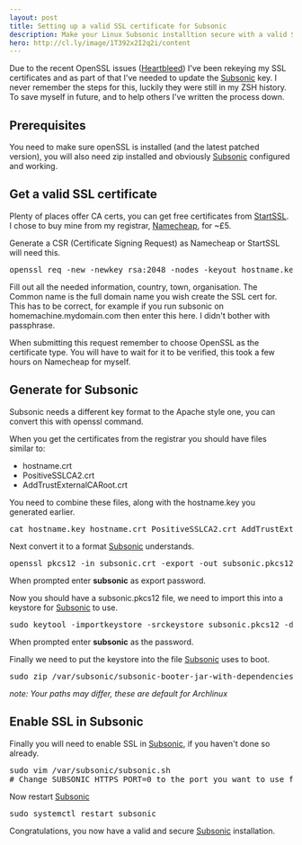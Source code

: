 ```yaml
---
layout: post
title: Setting up a valid SSL certificate for Subsonic
description: Make your Linux Subsonic installtion secure with a valid SSL certificate.
hero: http://cl.ly/image/1T392x2I2q2i/content
---
```


Due to the recent OpenSSL issues ([Heartbleed][heartbleed]) I've been rekeying my
SSL certificates and as part of that I've needed to update the [Subsonic][subsonic]
key. I never remember the steps for this, luckily they were still in my ZSH
history. To save myself in future, and to help others I've written the
process down.

## Prerequisites

You need to make sure openSSL is installed (and the latest patched version), you
will also need zip installed and obviously [Subsonic][subsonic] configured and working.

## Get a valid SSL certificate

Plenty of places offer CA certs, you can get free certificates from
[StartSSL][startssl]. I chose to buy mine from my registrar,
[Namecheap][namecheap], for ~£5.

Generate a CSR (Certificate Signing Request) as Namecheap or StartSSL will need this.

<pre>
openssl req -new -newkey rsa:2048 -nodes -keyout hostname.key -out hostname.csr
</pre>

Fill out all the needed information, country, town, organisation. The Common
name is the full domain name you wish create the SSL cert for. This has to be
correct, for example if you run subsonic on homemachine.mydomain.com then enter
this here. I didn't bother with passphrase.

When submitting this request remember to choose OpenSSL as the certificate type.
You will have to wait for it to be verified, this took a few hours on Namecheap
for myself.

## Generate for Subsonic

Subsonic needs a different key format to the Apache style one, you can convert
this with openssl command.

When you get the certificates from the registrar you should have files similar
to:

- hostname.crt
- PositiveSSLCA2.crt
- AddTrustExternalCARoot.crt

You need to combine these files, along with the hostname.key you generated
earlier.

<pre>
cat hostname.key hostname.crt PositiveSSLCA2.crt AddTrustExternalCARoot.crt > subsonic.crt
</pre>

Next convert it to a format [Subsonic][subsonic] understands.

<pre>
openssl pkcs12 -in subsonic.crt -export -out subsonic.pkcs12
</pre>

When prompted enter __subsonic__ as export password.

Now you should have a subsonic.pkcs12 file, we need to import this into a
keystore for [Subsonic][subsonic] to use.

<pre>
sudo keytool -importkeystore -srckeystore subsonic.pkcs12 -destkeystore subsonic.keystore -srcstoretype PKCS12 -srcstorepass subsonic -srcalias 1 -destalias subsonic
</pre>

When prompted enter __subsonic__ as the password.

Finally we need to put the keystore into the file [Subsonic][subsonic] uses to
boot.

<pre>
sudo zip /var/subsonic/subsonic-booter-jar-with-dependencies.jar subsonic.keystore
</pre>

_note: Your paths may differ, these are default for Archlinux_

## Enable SSL in Subsonic

Finally you will need to enable SSL in [Subsonic][subsonic], if you haven't done so already.

<pre>
sudo vim /var/subsonic/subsonic.sh
# Change SUBSONIC_HTTPS_PORT=0 to the port you want to use for SSL.
</pre>

Now restart [Subsonic][subsonic]

<pre>
sudo systemctl restart subsonic
</pre>


Congratulations, you now have a valid and secure [Subsonic][subsonic]
installation.

[heartbleed]: http://heartbleed.com
[subsonic]: http://subsonic.org
[startssl]: http://www.startssl.com
[namecheap]: http://namecheap.com
